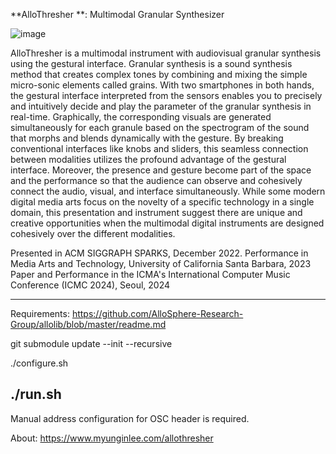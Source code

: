 **AlloThresher **: Multimodal Granular Synthesizer 

![image](https://github.com/MyunginLee/allo_thresher/assets/31257194/31f82697-1b9f-4bb1-b893-b6755120e8c2)

AlloThresher is a multimodal instrument with audiovisual granular synthesis using the gestural interface. Granular synthesis is a sound synthesis method that creates complex tones by combining and mixing the simple micro-sonic elements called grains. 
With two smartphones in both hands, the gestural interface interpreted from the sensors enables you to precisely and intuitively decide and play the parameter of the granular synthesis in real-time. Graphically, the corresponding visuals are generated simultaneously for each granule based on the spectrogram of the sound that morphs and blends dynamically with the gesture. 
By breaking conventional interfaces like knobs and sliders, this seamless connection between modalities utilizes the profound advantage of the gestural interface. Moreover, the presence and gesture become part of the space and the performance so that the audience can observe and cohesively connect the audio, visual, and interface simultaneously.
While some modern digital media arts focus on the novelty of a specific technology in a single domain, this presentation and instrument suggest there are unique and creative opportunities when the multimodal digital instruments are designed cohesively over the different modalities.

​Presented in ACM SIGGRAPH SPARKS, December 2022.
Performance in Media Arts and Technology, University of California Santa Barbara, 2023
Paper and Performance in the ICMA's International Computer Music Conference (ICMC 2024), Seoul, 2024

----------------------------------------

Requirements:
https://github.com/AlloSphere-Research-Group/allolib/blob/master/readme.md

git submodule update --init --recursive

./configure.sh

./run.sh
------------------------

Manual address configuration for OSC header is required.

About: https://www.myunginlee.com/allothresher

